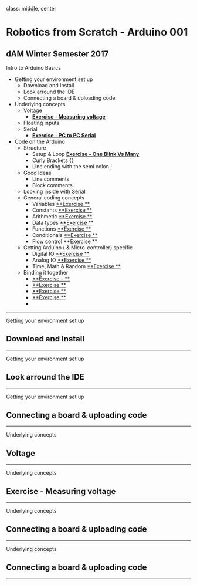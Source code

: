 
class: middle, center

# Robotics from Scratch - Arduino 001
## dAM Winter Semester 2017

Intro to Arduino Basics
+ Getting your environment set up
  + Download and Install
  + Look arround the IDE
  + Connecting a board & uploading code
+ Underlying concepts
  + Voltage
    + [**Exercise - Measuring voltage**](#ex-measuring-voltage)
  + Floating inputs
  + Serial
    + [**Exercise - PC to PC Serial**](#ex-pc2pc-serial)
+ Code on the Arduino
  + Structure
    + Setup & Loop [**Exercise - One Blink Vs Many**](#ex-oneblink)
    + Curly Brackets {}
    + Line ending with the semi colon ;
  + Good Ideas
    + Line comments
    + Block comments
  + Looking inside with Serial
  + General coding concepts
    + Variables [**Exercise **](#ex)
    + Constants [**Exercise **](#ex)
    + Arithmetic [**Exercise **](#ex)
    + Data types [**Exercise **](#ex)
    + Functions [**Exercise **](#ex)
    + Conditionals [**Exercise **](#ex)
    + Flow control [**Exercise **](#ex)
  + Getting Arduino ( & Micro-controller) specific
    + Digital IO [**Exercise **](#ex)
    + Analog IO [**Exercise **](#ex)
    + Time, Math & Random [**Exercise **](#ex)
  + Binding it together
    + [**Exercise - **](#ex)
    + [**Exercise **](#ex)
    + [**Exercise **](#ex)
    + [**Exercise **](#ex)
    +


---

Getting your environment set up
## Download and Install

---

Getting your environment set up
## Look arround the IDE

---

Getting your environment set up
## Connecting a board & uploading code

---

Underlying concepts
## Voltage

---

Underlying concepts
## [](#ex-measuring-voltage)Exercise - Measuring voltage


---

Underlying concepts
## Connecting a board & uploading code

---

Underlying concepts
## Connecting a board & uploading code

---
